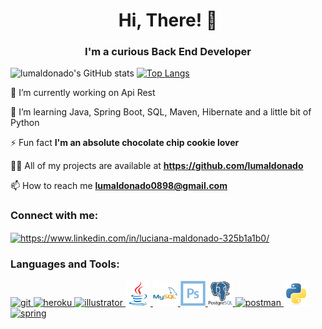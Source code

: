 <h1 align="center">Hi, There! 👋</h1>

<h3 align="center">I'm a curious Back End Developer</h3>

![lumaldonado's GitHub stats](https://github-readme-stats.vercel.app/api?username=lumaldonado&show_icons=true&theme=tokyonight) [![Top Langs](https://github-readme-stats.vercel.app/api/top-langs/?username=lumaldonado&layout=compact&theme=tokyonight)](https://github.com/lumaldonado/github-readme-stats)

 🔭 I’m currently working on Api Rest

 🌱 I’m learning Java, Spring Boot, SQL, Maven, Hibernate and a little bit of Python
 
 ⚡ Fun fact **I'm an absolute chocolate chip cookie lover**
 
 👨‍💻 All of my projects are available at **https://github.com/lumaldonado**

 📫 How to reach me **lumaldonado0898@gmail.com**


<h3 align="left">Connect with me:</h3>
<p align="left">
<a href="https://www.linkedin.com/in/luciana-maldonado-325b1a1b0/" target="blank"><img align="center" src="https://raw.githubusercontent.com/rahuldkjain/github-profile-readme-generator/master/src/images/icons/Social/linked-in-alt.svg" alt="https://www.linkedin.com/in/luciana-maldonado-325b1a1b0/" height="30" width="40" /></a>
</p>

<h3 align="left">Languages and Tools:</h3>
<p align="left"> <a href="https://git-scm.com/" target="_blank"> <img src="https://www.vectorlogo.zone/logos/git-scm/git-scm-icon.svg" alt="git" width="40" height="40"/> </a> <a href="https://heroku.com" target="_blank"> <img src="https://www.vectorlogo.zone/logos/heroku/heroku-icon.svg" alt="heroku" width="40" height="40"/> </a> <a href="https://www.adobe.com/in/products/illustrator.html" target="_blank"> <img src="https://www.vectorlogo.zone/logos/adobe_illustrator/adobe_illustrator-icon.svg" alt="illustrator" width="40" height="40"/> </a> <a href="https://www.java.com" target="_blank"> <img src="https://raw.githubusercontent.com/devicons/devicon/master/icons/java/java-original.svg" alt="java" width="40" height="40"/> </a> <a href="https://www.mysql.com/" target="_blank"> <img src="https://raw.githubusercontent.com/devicons/devicon/master/icons/mysql/mysql-original-wordmark.svg" alt="mysql" width="40" height="40"/> </a> <a href="https://www.photoshop.com/en" target="_blank"> <img src="https://raw.githubusercontent.com/devicons/devicon/master/icons/photoshop/photoshop-line.svg" alt="photoshop" width="40" height="40"/> </a> <a href="https://www.postgresql.org" target="_blank"> <img src="https://raw.githubusercontent.com/devicons/devicon/master/icons/postgresql/postgresql-original-wordmark.svg" alt="postgresql" width="40" height="40"/> </a> <a href="https://postman.com" target="_blank"> <img src="https://www.vectorlogo.zone/logos/getpostman/getpostman-icon.svg" alt="postman" width="40" height="40"/> </a> <a href="https://www.python.org" target="_blank"> <img src="https://raw.githubusercontent.com/devicons/devicon/master/icons/python/python-original.svg" alt="python" width="40" height="40"/> </a> <a href="https://spring.io/" target="_blank"> <img src="https://www.vectorlogo.zone/logos/springio/springio-icon.svg" alt="spring" width="40" height="40"/> </a> </p>

